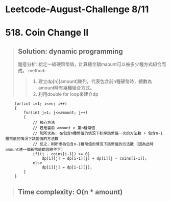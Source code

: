# Leetcode-August-Challenge 8/11
# 518. Coin Change II
> ## Solution: dynamic programming
> 題意分析: 給定一組硬幣幣值，計算總金額maount可以被多少種方式組合而成。
> method:
>> 1. 建立dp[n][amount]陣列，代表包含前n種硬幣時，總數為amount時有幾種組合方式。  
>> 2. 利用double for loop來建立dp
```
    for(int i=1; i<=n; i++)
    {
        for(int j=1; j<=amount; j++)
        {
            // 核心方法
            // 若是當前 amount > 第n種幣值
            // 則所求為: 在包含n種幣值的情況下扣掉該幣值一次的方法數 + 包含n-1種幣值的情況下該幣值的方法數
            // 反之，則所求為包含n-1種幣值的情況下該幣值的方法數 (因為此時amount連一個新幣值都容納不下)
            if((j - coins[i-1]) >= 0)
                dp[i][j] = dp[i-1][j] + dp[i][j - coins[i-1]];
            else
                dp[i][j] = dp[i-1][j];
        }
    }

```

> ## Time complexity: O(n * amount)